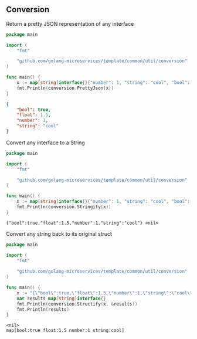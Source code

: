## Conversion

Return a pretty JSON representation of any interface

```go
package main

import (
    "fmt"

	"github.com/golang-microservices/template/common/util/conversion"
)

func main() {
    x := map[string]interface{}{"number": 1, "string": "cool", "bool": true, "float": 1.5}    
    fmt.Println(conversion.PrettyJson(x))
}
```

```json
{
	"bool": true,
	"float": 1.5,
	"number": 1,
	"string": "cool"
}
```

Convert any interface to a String

```go
package main

import (
    "fmt"

	"github.com/golang-microservices/template/common/util/conversion"
)

func main() {
    x := map[string]interface{}{"number": 1, "string": "cool", "bool": true, "float": 1.5}    
    fmt.Println(conversion.Stringify(x))
}
```

```
{"bool":true,"float":1.5,"number":1,"string":"cool"} <nil>
```

Convert any string back to its original struct

```go
package main

import (
    "fmt"
    
	"github.com/golang-microservices/template/common/util/conversion"
)

func main() {
	x := "{\"bool\":true,\"float\":1.5,\"number\":1,\"string\":\"cool\"}"
	var results map[string]interface{}
    fmt.Println(conversion.Structify(x, &results))
    fmt.Println(results)
}
```

```
<nil>
map[bool:true float:1.5 number:1 string:cool]
```
